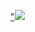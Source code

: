 <a href="https://travis-ci.org/miloszmd/webSocketChat">"<img src="https://travis-ci.org/miloszmd/webSocketChat.svg?branch=master"></a>
